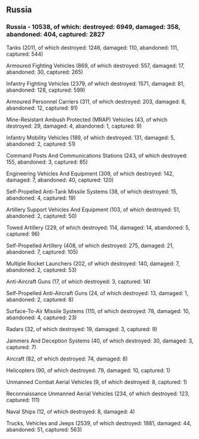 
 
 ## Russia
 
 ### Russia - 10538, of which: destroyed: 6949, damaged: 358, abandoned: 404, captured: 2827

 

 

 Tanks (2011, of which destroyed: 1246, damaged: 110, abandoned: 111, captured: 544)

 Armoured Fighting Vehicles (869, of which destroyed: 557, damaged: 17, abandoned: 30, captured: 265)

 Infantry Fighting Vehicles (2379, of which destroyed: 1571, damaged: 81, abandoned: 128, captured: 599)

 Armoured Personnel Carriers (311, of which destroyed: 203, damaged: 8, abandoned: 12, captured: 91)

 Mine-Resistant Ambush Protected (MRAP) Vehicles (43, of which destroyed: 29, damaged: 4, abandoned: 1, captured: 9)

 Infantry Mobility Vehicles (189, of which destroyed: 131, damaged: 5, abandoned: 2, captured: 51)

 Command Posts And Communications Stations (243, of which destroyed: 155, abandoned: 3, captured: 85)

 Engineering Vehicles And Equipment (309, of which destroyed: 142, damaged: 7, abandoned: 40, captured: 120)

 Self-Propelled Anti-Tank Missile Systems (38, of which destroyed: 15, abandoned: 4, captured: 19)

 Artillery Support Vehicles And Equipment (103, of which destroyed: 51, abandoned: 2, captured: 50)

 Towed Artillery (229, of which destroyed: 114, damaged: 14, abandoned: 5, captured: 96)

 Self-Propelled Artillery (408, of which destroyed: 275, damaged: 21, abandoned: 7, captured: 105)

 Multiple Rocket Launchers (202, of which destroyed: 140, damaged: 7, abandoned: 2, captured: 53)

 Anti-Aircraft Guns (17, of which destroyed: 3, captured: 14)

 Self-Propelled Anti-Aircraft Guns (24, of which destroyed: 13, damaged: 1, abandoned: 2, captured: 8)

 Surface-To-Air Missile Systems (115, of which destroyed: 78, damaged: 10, abandoned: 4, captured: 23)

 Radars (32, of which destroyed: 19, damaged: 3, captured: 9)

 Jammers And Deception Systems (40, of which destroyed: 30, damaged: 3, captured: 7)

 Aircraft (82, of which destroyed: 74, damaged: 8)

 Helicopters (90, of which destroyed: 79, damaged: 10, captured: 1)

 Unmanned Combat Aerial Vehicles (9, of which destroyed: 8, captured: 1)

 Reconnaissance Unmanned Aerial Vehicles (234, of which destroyed: 123, captured: 111)

 Naval Ships (12, of which destroyed: 8, damaged: 4)

 Trucks, Vehicles and Jeeps (2539, of which destroyed: 1881, damaged: 44, abandoned: 51, captured: 563)

